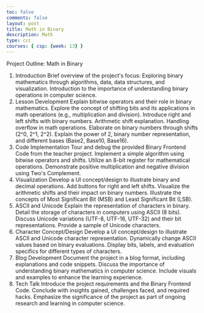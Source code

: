 ```yaml
---
toc: false
comments: false
layout: post
title: Math in Binary
description: Math
type: ccc
courses: { csp: {week: 13} }
---
```


Project Outline: Math in Binary
1. Introduction
Brief overview of the project's focus: Exploring binary mathematics through algorithms, data, data structures, and visualization.
Introduction to the importance of understanding binary operations in computer science.
2. Lesson Development
Explain bitwise operators and their role in binary mathematics.
Explore the concept of shifting bits and its applications in math operations (e.g., multiplication and division).
Introduce right and left shifts with binary numbers.
Arithmetic shift explanation.
Handling overflow in math operations.
Elaborate on binary numbers through shifts (2^0, 2^1, 2^2).
Explain the power of 2, binary number representation, and different bases (Base2, Base10, Base16).
3. Code Implementation
Tour and debug the provided Binary Frontend Code from the teacher project.
Implement a simple algorithm using bitwise operators and shifts.
Utilize an 8-bit register for mathematical operations.
Demonstrate positive multiplication and negative division using Two's Complement.
4. Visualization
Develop a UI concept/design to illustrate binary and decimal operations.
Add buttons for right and left shifts.
Visualize the arithmetic shifts and their impact on binary numbers.
Illustrate the concepts of Most Significant Bit (MSB) and Least Significant Bit (LSB).
5. ASCII and Unicode
Explain the representation of characters in binary.
Detail the storage of characters in computers using ASCII (8 bits).
Discuss Unicode variations (UTF-8, UTF-16, UTF-32) and their bit representations.
Provide a sample of Unicode characters.
6. Character Concept/Design
Develop a UI concept/design to illustrate ASCII and Unicode character representation.
Dynamically change ASCII values based on binary evaluations.
Display bits, labels, and evaluation specifics for different types of characters.
7. Blog Development
Document the project in a blog format, including explanations and code snippets.
Discuss the importance of understanding binary mathematics in computer science.
Include visuals and examples to enhance the learning experience.
8. Tech Talk
Introduce the project requirements and the Binary Frontend Code.
Conclude with insights gained, challenges faced, and required hacks.
Emphasize the significance of the project as part of ongoing research and learning in computer science.
